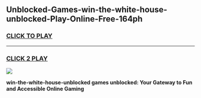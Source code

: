 
## Unblocked-Games-win-the-white-house-unblocked-Play-Online-Free-164ph
<h3>
<a href="https://premium76.site?title=win-the-white-house-unblocked&ref=26A">CLICK TO PLAY</a></h3>
<hr>

<h3>
<a href="https://premium76.site?title=win-the-white-house-unblocked&ref=26A">CLICK 2 PLAY</a>
  
</h3>

<a href="https://premium76.site?title=win-the-white-house-unblocked&ref=26A"><img src="https://clearcache.store/games.png"></a>


**win-the-white-house-unblocked games unblocked: Your Gateway to Fun and Accessible Online Gaming**
